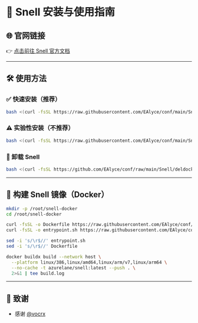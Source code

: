 # 🚀 Snell 安装与使用指南

## 🌐 官网链接

👉 [点击前往 Snell 官方文档](https://kb.nssurge.com/surge-knowledge-base/zh/release-notes/snell)

---

## 🛠 使用方法

### ✅ 快速安装（推荐）

```bash
bash <(curl -fsSL https://raw.githubusercontent.com/EAlyce/conf/main/Snell/install_snell.sh)
```

### ⚠️ 实验性安装（不推荐）

```bash
bash <(curl -fsSL https://raw.githubusercontent.com/EAlyce/conf/main/Snell/install_snell_dev.sh)
```

### 🧹 卸载 Snell

```bash
bash <(curl -fsSL https://github.com/EAlyce/conf/raw/main/Snell/deldocker.sh)
```

---

## 🧱 构建 Snell 镜像（Docker）

```bash
mkdir -p /root/snell-docker
cd /root/snell-docker
```

```bash
curl -fsSL -o Dockerfile https://raw.githubusercontent.com/EAlyce/conf/main/Snell/Dockerfile
curl -fsSL -o entrypoint.sh https://raw.githubusercontent.com/EAlyce/conf/main/Snell/entrypoint.sh
```

```bash
sed -i 's/\r$//' entrypoint.sh
sed -i 's/\r$//' Dockerfile
```

```bash
docker buildx build --network host \
  --platform linux/386,linux/amd64,linux/arm/v7,linux/arm64 \
  --no-cache -t azurelane/snell:latest --push . \
  2>&1 | tee build.log
```

---

## 🙏 致谢

- 感谢 [@vocrx](https://github.com/vocrx)
